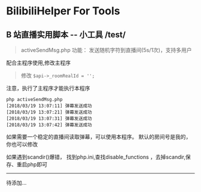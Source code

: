 # BilibiliHelper For Tools
B 站直播实用脚本 -- 小工具
/test/
---
> activeSendMsg.php
功能： 发送随机字符到直播间(5s/1次)，支持多用户

配合主程序使用,修改主程序
> 修改 `$api->_roomRealId = '';`

注意，执行了主程序才能执行本程序

```
php activeSendMsg.php
[2018/03/19 13:07:11] 弹幕发送成功
[2018/03/19 13:07:21] 弹幕发送成功
[2018/03/19 13:07:31] 弹幕发送成功
[2018/03/19 13:07:42] 弹幕发送成功

```

如果需要一个稳定的直播间读取弹幕，可以使用本程序。
默认的房间号是我的，你也可以修改

如果遇到scandir()爆错，
找到php.ini,查找disable_functions ，去掉scandir,保存、重启php即可

---
待添加...
